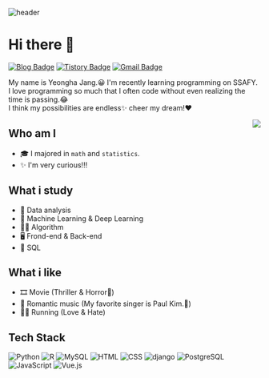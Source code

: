 ![header](https://capsule-render.vercel.app/api?type=waving&color=F9E4AA&height=250&section=header&text=Yeongha%20Jang&&fontColor=484848&fontSize=70&animation=fadeIn&fontAlignY=38&desc=Software%20Developer%20💻&descAlignY=60&descAlign=67)

# Hi there 👋
[![Blog Badge](https://img.shields.io/badge/Daily%20Blog-EA4AAA?style=flat&logo=GitHubSponsors&logoColor=white)](https://blog.naver.com/duddud0108/)
[![Tistory Badge](https://img.shields.io/badge/Tech%20Blog-01A9DB?style=flat&logo=DPD&logoColor=white)](https://glory-summer.tistory.com/)
[![Gmail Badge](https://img.shields.io/badge/Gmail-D14836?style=flat&logo=Gmail&logoColor=white)](mailto:qwer62636275@gmail.com)

My name is Yeongha Jang.😀 I'm recently learning programming on SSAFY.  
I love programming so much that I often code without even realizing the time is passing.😂  
I think my possibilities are endless✨ cheer my dream!❤

<img align='right' src="http://mazassumnida.wtf/api/v2/generate_badge?boj=dudgk0108">

## Who am I
- 🎓 I majored in `math` and `statistics`.
- ✨ I'm very curious!!!

## What i study
- 📜 Data analysis
- 🦾 Machine Learning & Deep Learning
- 👩‍💻 Algorithm
- 🖥 Frond-end & Back-end
- 🔗 SQL

## What i like
- 🎞 Movie (Thriller & Horror👻)
- 🎵 Romantic music (My favorite singer is Paul Kim.💖)
- 🏃‍♀️ Running (Love & Hate)

## Tech Stack 
![Python](https://img.shields.io/badge/Python-3766AB?style=flat-square&logo=Python&logoColor=white)
![R](https://img.shields.io/badge/R-276DC3?style=flat-square&logo=R&logoColor=white)
![MySQL](https://img.shields.io/badge/MySQL-FFAD00?style=flat-square&logo=MySQL&logoColor=white)
![HTML](https://img.shields.io/badge/HTML-E34F26?style=flat-square&logo=HTML5&logoColor=white)
![CSS](https://img.shields.io/badge/CSS-1572B6?style=flat-square&logo=CSS3&logoColor=white)
![django](https://img.shields.io/badge/Django-092E20?style=flat-square&logo=Django&logoColor=white)
![PostgreSQL](https://img.shields.io/badge/PostgreSQL-4169E1?style=flat-square&logo=postgreSQL&logoColor=white)
![JavaScript](https://img.shields.io/badge/JavaScript-F7DF1E?style=flat-square&logo=JavaScript&logoColor=white)
![Vue.js](https://img.shields.io/badge/Vue.js-4FC08D?style=flat-square&logo=Vue.js&logoColor=white)
